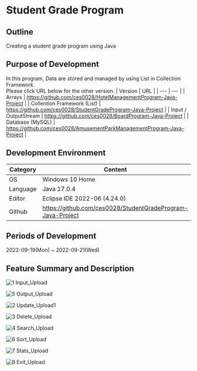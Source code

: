 # Student Grade Program

## Outline
Creating a student grade program using Java

## Purpose of Development
In this program, Data are stored and managed by using List in Collection Framework.
<br/>Please click URL below for the other version.
| Version | URL |
| --- | --- |
| Arrays | https://github.com/ces0028/HotelManagementProgram-Java-Project |
| Collention Framework (List) | https://github.com/ces0028/StudentGradeProgram-Java-Project |
| Input / OutputStream | https://github.com/ces0028/BoardProgram-Java-Project |
| Database (MySQL) | https://github.com/ces0028/AmusementParkManagementProgram-Java-Project |

## Development Environment
| Category | Content |
| --- | --- |
| OS | Windows 10 Home |
| Language | Java 17.0.4 |
| Editor | Eclipse IDE 2022-06 (4.24.0) |
| Github | https://github.com/ces0028/StudentGradeProgram-Java-Project |

## Periods of Development
2022-09-19(Mon) ~ 2022-09-21(Wed)

## Feature Summary and Description
![1  Input_Upload](https://user-images.githubusercontent.com/115549424/196034818-29a25bdb-c563-4e2c-9277-da0b1af2a156.png)

![5  Output_Upload](https://user-images.githubusercontent.com/115549424/196034827-8d35f41e-56b0-42c5-8233-bbd3081409f5.png)

![2  Update_Upload1](https://user-images.githubusercontent.com/115549424/196034821-1d2dfd21-69c0-431c-9b06-d4fe930f459c.png)

![3  Delete_Upload](https://user-images.githubusercontent.com/115549424/196034823-94a31b56-33e2-413b-9b58-3a8a3234c45f.png)

![4  Search_Upload](https://user-images.githubusercontent.com/115549424/196034825-9f457c81-66ef-4d6c-b7e2-00f72d319af7.png)

![6  Sort_Upload](https://user-images.githubusercontent.com/115549424/196034829-f260495c-d422-4ab5-9004-45f50fd99110.png)

![7  Stats_Upload](https://user-images.githubusercontent.com/115549424/196034830-db70c842-cc94-4841-80fc-b835389b0131.png)

![8  Exit_Upload](https://user-images.githubusercontent.com/115549424/196034831-63705b1c-99c0-4bd8-a9a9-4c0830a979ce.png)
